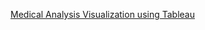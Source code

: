 [Medical Analysis Visualization using Tableau](https://public.tableau.com/app/profile/matthew.chupek/viz/MedicalChargesAnalysisDashboard/MedicalChargesDashboard?publish=yes)
